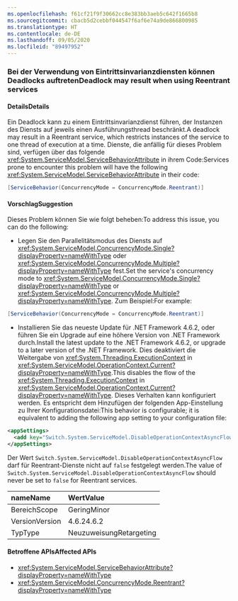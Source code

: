 ```yaml
---
ms.openlocfilehash: f61cf21f9f30662cc8e383bb3aeb5c642f1665b8
ms.sourcegitcommit: cbacb5d2cebbf044547f6af6e74a9de866800985
ms.translationtype: HT
ms.contentlocale: de-DE
ms.lasthandoff: 09/05/2020
ms.locfileid: "89497952"
---
```

### <a name="deadlock-may-result-when-using-reentrant-services"></a><span data-ttu-id="6eeef-101">Bei der Verwendung von Eintrittsinvarianzdiensten können Deadlocks auftreten</span><span class="sxs-lookup"><span data-stu-id="6eeef-101">Deadlock may result when using Reentrant services</span></span>

#### <a name="details"></a><span data-ttu-id="6eeef-102">Details</span><span class="sxs-lookup"><span data-stu-id="6eeef-102">Details</span></span>

<span data-ttu-id="6eeef-103">Ein Deadlock kann zu einem Eintrittsinvarianzdienst führen, der Instanzen des Diensts auf jeweils einen Ausführungsthread beschränkt.</span><span class="sxs-lookup"><span data-stu-id="6eeef-103">A deadlock may result in a Reentrant service, which restricts instances of the service to one thread of execution at a time.</span></span> <span data-ttu-id="6eeef-104">Dienste, die anfällig für dieses Problem sind, verfügen über das folgende <xref:System.ServiceModel.ServiceBehaviorAttribute> in ihrem Code:</span><span class="sxs-lookup"><span data-stu-id="6eeef-104">Services prone to encounter this problem will have the following <xref:System.ServiceModel.ServiceBehaviorAttribute> in their code:</span></span>

```csharp
[ServiceBehavior(ConcurrencyMode = ConcurrencyMode.Reentrant)]
```

#### <a name="suggestion"></a><span data-ttu-id="6eeef-105">Vorschlag</span><span class="sxs-lookup"><span data-stu-id="6eeef-105">Suggestion</span></span>

<span data-ttu-id="6eeef-106">Dieses Problem können Sie wie folgt beheben:</span><span class="sxs-lookup"><span data-stu-id="6eeef-106">To address this issue, you can do the following:</span></span>

- <span data-ttu-id="6eeef-107">Legen Sie den Parallelitätsmodus des Diensts auf <xref:System.ServiceModel.ConcurrencyMode.Single?displayProperty=nameWithType> oder <xref:System.ServiceModel.ConcurrencyMode.Multiple?displayProperty=nameWithType> fest.</span><span class="sxs-lookup"><span data-stu-id="6eeef-107">Set the service's concurrency mode to <xref:System.ServiceModel.ConcurrencyMode.Single?displayProperty=nameWithType> or <xref:System.ServiceModel.ConcurrencyMode.Multiple?displayProperty=nameWithType>.</span></span> <span data-ttu-id="6eeef-108">Zum Beispiel:</span><span class="sxs-lookup"><span data-stu-id="6eeef-108">For example:</span></span>

```csharp
[ServiceBehavior(ConcurrencyMode = ConcurrencyMode.Reentrant)]
```

- <span data-ttu-id="6eeef-109">Installieren Sie das neueste Update für .NET Framework 4.6.2, oder führen Sie ein Upgrade auf eine höhere Version von .NET Framework durch.</span><span class="sxs-lookup"><span data-stu-id="6eeef-109">Install the latest update to the .NET Framework 4.6.2, or upgrade to a later version of the .NET Framework.</span></span> <span data-ttu-id="6eeef-110">Dies deaktiviert die Weitergabe von <xref:System.Threading.ExecutionContext> in <xref:System.ServiceModel.OperationContext.Current?displayProperty=nameWithType>.</span><span class="sxs-lookup"><span data-stu-id="6eeef-110">This disables the flow of the <xref:System.Threading.ExecutionContext> in <xref:System.ServiceModel.OperationContext.Current?displayProperty=nameWithType>.</span></span> <span data-ttu-id="6eeef-111">Dieses Verhalten kann konfiguriert werden. Es entspricht dem Hinzufügen der folgenden App-Einstellung zu Ihrer Konfigurationsdatei:</span><span class="sxs-lookup"><span data-stu-id="6eeef-111">This behavior is configurable; it is equivalent to adding the following app setting to your configuration file:</span></span>

```xml
<appSettings>
  <add key="Switch.System.ServiceModel.DisableOperationContextAsyncFlow" value="true" />
</appSettings>
```

<span data-ttu-id="6eeef-112">Der Wert `Switch.System.ServiceModel.DisableOperationContextAsyncFlow` darf für Reentrant-Dienste nicht auf `false` festgelegt werden.</span><span class="sxs-lookup"><span data-stu-id="6eeef-112">The value of `Switch.System.ServiceModel.DisableOperationContextAsyncFlow` should never be set to `false` for Reentrant services.</span></span>

| <span data-ttu-id="6eeef-113">name</span><span class="sxs-lookup"><span data-stu-id="6eeef-113">Name</span></span>    | <span data-ttu-id="6eeef-114">Wert</span><span class="sxs-lookup"><span data-stu-id="6eeef-114">Value</span></span>       |
|:--------|:------------|
| <span data-ttu-id="6eeef-115">Bereich</span><span class="sxs-lookup"><span data-stu-id="6eeef-115">Scope</span></span>   | <span data-ttu-id="6eeef-116">Gering</span><span class="sxs-lookup"><span data-stu-id="6eeef-116">Minor</span></span>       |
| <span data-ttu-id="6eeef-117">Version</span><span class="sxs-lookup"><span data-stu-id="6eeef-117">Version</span></span> | <span data-ttu-id="6eeef-118">4.6.2</span><span class="sxs-lookup"><span data-stu-id="6eeef-118">4.6.2</span></span>       |
| <span data-ttu-id="6eeef-119">Typ</span><span class="sxs-lookup"><span data-stu-id="6eeef-119">Type</span></span>    | <span data-ttu-id="6eeef-120">Neuzuweisung</span><span class="sxs-lookup"><span data-stu-id="6eeef-120">Retargeting</span></span> |

#### <a name="affected-apis"></a><span data-ttu-id="6eeef-121">Betroffene APIs</span><span class="sxs-lookup"><span data-stu-id="6eeef-121">Affected APIs</span></span>

- <xref:System.ServiceModel.ServiceBehaviorAttribute?displayProperty=nameWithType>
- <xref:System.ServiceModel.ConcurrencyMode.Reentrant?displayProperty=nameWithType>
